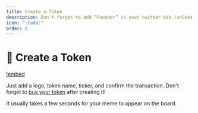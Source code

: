 ```yaml
---
title: Create a Token
description: Don't forget to add “Founder” in your twitter bio (unless you're anon)
icon: ":tada:"
order: 0
---
```


# 🎉 Create a Token

[!embed](/assets/create.mp4)

Just add a logo, token name, ticker, and confirm the transaction. Don't forget to [buy your token](/for-buyers/buy-a-token) after creating it!

It usually takes a few seconds for your meme to appear on the board.
